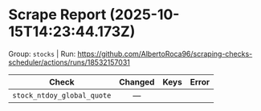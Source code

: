 # Scrape Report (2025-10-15T14:23:44.173Z)

Group: `stocks`  |  Run: https://github.com/AlbertoRoca96/scraping-checks-scheduler/actions/runs/18532157031

| Check | Changed | Keys | Error |
|---|:---:|:--|:--|
| `stock_ntdoy_global_quote` | — |  |  |
